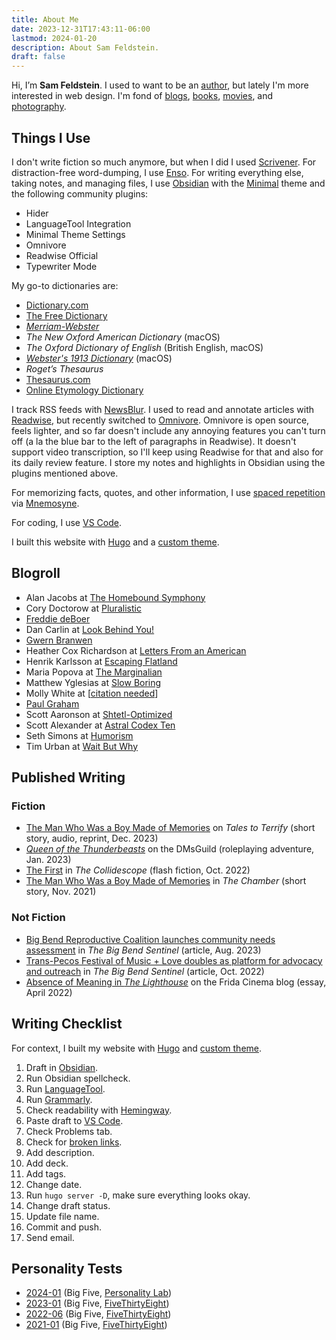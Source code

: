 ```yaml
---
title: About Me
date: 2023-12-31T17:43:11-06:00
lastmod: 2024-01-20
description: About Sam Feldstein.
draft: false
---
```


Hi, I’m **Sam Feldstein**. I used to want to be an [author](#published-writing), but lately I'm more interested in web design. I'm fond of [blogs](#blogroll), [books](https://www.goodreads.com/user/show/153965751-sam-feldstein), [movies](https://letterboxd.com/HoogoSteeglitz/), and [photography](https://www.instagram.com/seldstein/).

## Things I Use

I don't write fiction so much anymore, but when I did I used [Scrivener](https://www.literatureandlatte.com/scrivener/overview). For distraction-free word-dumping, I use [Enso](https://enso.sonnet.io/). For writing everything else, taking notes, and managing files, I use [Obsidian](https://obsidian.md/) with the [Minimal](https://minimal.guide/home) theme and the following community plugins:

- Hider
- LanguageTool Integration
- Minimal Theme Settings
- Omnivore
- Readwise Official
- Typewriter Mode

My go-to dictionaries are:

- [Dictionary.com](https://www.dictionary.com/)
- [The Free Dictionary](https://www.thefreedictionary.com/)
- [*Merriam-Webster*](https://www.merriam-webster.com/)
- *The New Oxford American Dictionary* (macOS)
- *The Oxford Dictionary of English* (British English, macOS)
- [*Webster's 1913 Dictionary*](https://github.com/cmod/websters-1913) (macOS)
- *Roget’s Thesaurus*
- [Thesaurus.com](https://www.thesaurus.com/)
- [Online Etymology Dictionary](https://www.etymonline.com/)

I track RSS feeds with [NewsBlur](https://newsblur.com/). I used to read and annotate articles with [Readwise](https://readwise.io/), but recently switched to [Omnivore](https://omnivore.app/). Omnivore is open source, feels lighter, and so far doesn't include any annoying features you can't turn off (a la the blue bar to the left of paragraphs in Readwise). It doesn't support video transcription, so I'll keep using Readwise for that and also for its daily review feature. I store my notes and highlights in Obsidian using the plugins mentioned above.

For memorizing facts, quotes, and other information, I use [spaced repetition](https://en.wikipedia.org/wiki/Spaced_repetition) via [Mnemosyne](https://mnemosyne-proj.org/).

For coding, I use [VS Code](https://code.visualstudio.com/).

I built this website with [Hugo](https://gohugo.io/) and a [custom theme](https://github.com/seldstein/personal-website).

## Blogroll

- Alan Jacobs at [The Homebound Symphony](https://blog.ayjay.org/)
- Cory Doctorow at [Pluralistic](https://pluralistic.net/)
- [Freddie deBoer](https://freddiedeboer.substack.com/)
- Dan Carlin at [Look Behind You!](https://dancarlin.substack.com/)
- [Gwern Branwen](https://gwern.net/)
- Heather Cox Richardson at [Letters From an American](https://heathercoxrichardson.substack.com/)
- Henrik Karlsson at [Escaping Flatland](https://www.henrikkarlsson.xyz/)
- Maria Popova at [The Marginalian](https://www.themarginalian.org/)
- Matthew Yglesias at [Slow Boring](https://www.slowboring.com/)
- Molly White at [[citation needed](https://newsletter.mollywhite.net/)]
- [Paul Graham](https://www.paulgraham.com/)
- Scott Aaronson at [Shtetl-Optimized](https://scottaaronson.blog/)
- Scott Alexander at [Astral Codex Ten](https://www.astralcodexten.com/)
- Seth Simons at [Humorism](https://www.humorism.xyz/)
- Tim Urban at [Wait But Why](https://waitbutwhy.com/)

## Published Writing

### Fiction

- [The Man Who Was a Boy Made of Memories](https://talestoterrify.com/episodes/619-z-j-garcia-samuel-feldstein/) on *Tales to Terrify* (short story, audio, reprint, Dec. 2023)
- [*Queen of the Thunderbeasts*](https://www.dmsguild.com/product/426630/Queen-of-the-Thunderbeasts?affiliate_id=1701028) on the DMsGuild (roleplaying adventure, Jan. 2023)
- [The First](https://thecollidescope.com/2022/10/16/the-first/) in *The Collidescope* (flash fiction, Oct. 2022)
- [The Man Who Was a Boy Made of Memories](https://thechambermagazine.com/2021/11/12/the-man-who-was-a-boy-made-of-memories-science-fiction-horror-by-samuel-feldstein/) in *The Chamber* (short story, Nov. 2021)

### Not Fiction

- [Big Bend Reproductive Coalition launches community needs assessment](https://bigbendsentinel.com/2023/08/09/big-bend-reproductive-coalition-launches-community-needs-assessment-with-inaugural-town-hal/?mc_cid=b24b0bb606) in *The Big Bend Sentinel* (article, Aug. 2023)
- [Trans-Pecos Festival of Music + Love doubles as platform for advocacy and outreach](https://bigbendsentinel.com/2022/10/05/trans-pecos-festival-of-music-love-doubles-as-platform-for-advocacy-and-outreach/) in *The Big Bend Sentinel* (article, Oct. 2022)
- [Absence of Meaning in *The Lighthouse*](https://thefridacinema.org/film-criticism/absence-of-meaning-the-lighthouse/) on the Frida Cinema blog (essay, April 2022)

## Writing Checklist

For context, I built my website with [Hugo](https://gohugo.io/) and [custom theme](https://github.com/seldstein/personal-website).

1. Draft in [Obsidian](https://obsidian.md/).
2. Run Obsidian spellcheck.
3. Run [LanguageTool](https://languagetool.org/).
4. Run [Grammarly](https://www.grammarly.com/).
5. Check readability with [Hemingway](https://hemingwayapp.com/).
6. Paste draft to [VS Code](https://code.visualstudio.com/).
7. Check Problems tab.
8. Check for [broken links](https://marketplace.visualstudio.com/items?itemName=BillDietrich.linkcheckerhtml).
9. Add description.
10. Add deck.
11. Add tags.
12. Change date.
13. Run `hugo server -D`, make sure everything looks okay.
14. Change draft status.
15. Update file name.
16. Commit and push.
17. Send email.

## Personality Tests

- [2024-01](/personality-tests/big-five-2024-01.html) (Big Five, [Personality Lab](https://www.personalitylab.org/))
- [2023-01](/personality-tests/big-five-2023-01.pdf) (Big Five, [FiveThirtyEight](https://projects.fivethirtyeight.com/personality-quiz/))
- [2022-06](/personality-tests/big-five-2022-06.pdf) (Big Five, [FiveThirtyEight](https://projects.fivethirtyeight.com/personality-quiz/))
- [2021-01](/personality-tests/big-five-2021-01.pdf) (Big Five, [FiveThirtyEight](https://projects.fivethirtyeight.com/personality-quiz/))
